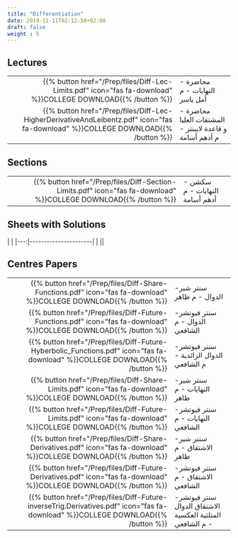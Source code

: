 ```yaml
---
title: "Differentiation"
date: 2019-11-11T02:12:58+02:00
draft: false
weight : 5
---
```



## Lectures


|  | |
|---:|----------------------|
| {{% button href="/Prep/files/Diff-Lec-Limits.pdf" icon="fas fa-download" %}}COLLEGE DOWNLOAD{{% /button %}} | محاضرة - النهايات - م أمل ياسر |
| {{% button href="/Prep/files/Diff-Lec-HigherDerivativeAndLeibentz.pdf" icon="fas fa-download" %}}COLLEGE DOWNLOAD{{% /button %}} | محاضرة - المشتقات العليا و قاعدة لايبنتز  - م أدهم أسامة|

## Sections

|  | |
|---:|----------------------|
| {{% button href="/Prep/files/Diff-Section-Limits.pdf" icon="fas fa-download" %}}COLLEGE DOWNLOAD{{% /button %}} |سكشن - النهايات - م أدهم أسامة |

## Sheets with Solutions

  | |
|---:|----------------------|
| || 

## Centres Papers 


|  | |
|---:|----------------------|
| {{% button href="/Prep/files/Diff-Share-Functions.pdf" icon="fas fa-download" %}}COLLEGE DOWNLOAD{{% /button %}} | سنتر شير- الدوال - م طاهر|
| {{% button href="/Prep/files/Diff-Future-Functions.pdf" icon="fas fa-download" %}}COLLEGE DOWNLOAD{{% /button %}} | سنتر فيوتشر- الدوال - م الشافعي|
| {{% button href="/Prep/files/Diff-Future-Hyberbolic_Functions.pdf" icon="fas fa-download" %}}COLLEGE DOWNLOAD{{% /button %}} | سنتر فيوتشر- الدوال الزائدية - م الشافعي|
| {{% button href="/Prep/files/Diff-Share-Limits.pdf" icon="fas fa-download" %}}COLLEGE DOWNLOAD{{% /button %}} | سنتر شير- النهايات - م طاهر|
| {{% button href="/Prep/files/Diff-Future-Limits.pdf" icon="fas fa-download" %}}COLLEGE DOWNLOAD{{% /button %}} | سنتر فيوتشر- النهايات - م الشافعي|
| {{% button href="/Prep/files/Diff-Share-Derivatives.pdf" icon="fas fa-download" %}}COLLEGE DOWNLOAD{{% /button %}} | سنتر شير- الاشتقاق - م طاهر|
| {{% button href="/Prep/files/Diff-Future-Derivatives.pdf" icon="fas fa-download" %}}COLLEGE DOWNLOAD{{% /button %}} | سنتر فيوتشر- الاشتقاق - م الشافعي|
| {{% button href="/Prep/files/Diff-Future-inverseTrig.Derivatives.pdf" icon="fas fa-download" %}}COLLEGE DOWNLOAD{{% /button %}} | سنتر فيوتشر- الاشتقاق  الدوال المثلثية العكسية - م الشافعي|




